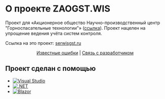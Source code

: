 # О проекте ZAOGST.WIS

Проект для «Акционерное общество
Научно-производственный центр
"Горноспасательные технологии"» ([ссылка](https://zaogst.ru/)). Проект нацелен на упрощение ведения учёта систем контроля.

Ссылка на это проект: [serwisgst.ru](!https://serwisgst.ru/)

<div align="center">
  <a href="https://github.com/ZV-Inc/ZAOGST.WIS/issues">Известные ошибки</a>
  |
  <a href="https://discord.com/users/334791210403233792">Связь с разработчиком</a>
</div>

## Проект сделан с помощью
* [![Visual Studio][visual-studio-badge]][visual-studio-url]
* [![.NET][dot-net-badge]][dot-net-url]
* [![Blazor][blazor-badge]][blazor-url]

[visual-studio-badge]: https://img.shields.io/badge/Visual_Studio-5C2D91?style=for-the-badge&logo=visual%20studio&logoColor=whit
[visual-studio-url]: https://visualstudio.microsoft.com
[dot-net-badge]: https://img.shields.io/badge/.NET-512BD4?style=for-the-badge&logo=dotnet&logoColor=white
[dot-net-url]: https://learn.microsoft.com/en-us/dotnet/welcome
[blazor-badge]: https://img.shields.io/badge/blazor-%235C2D91.svg?style=for-the-badge&logo=blazor&logoColor=white
[blazor-url]: https://learn.microsoft.com/en-us/aspnet/core/blazor

